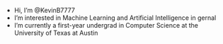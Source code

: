 - Hi, I’m @KevinB7777
- I’m interested in Machine Learning and Artificial Intelligence in gernal
- I’m currently a first-year undergrad in Computer Science at the University of Texas at Austin

<!---
KevinB7777/KevinB7777 is a ✨ special ✨ repository because its `README.md` (this file) appears on your GitHub profile.
You can click the Preview link to take a look at your changes.
--->
